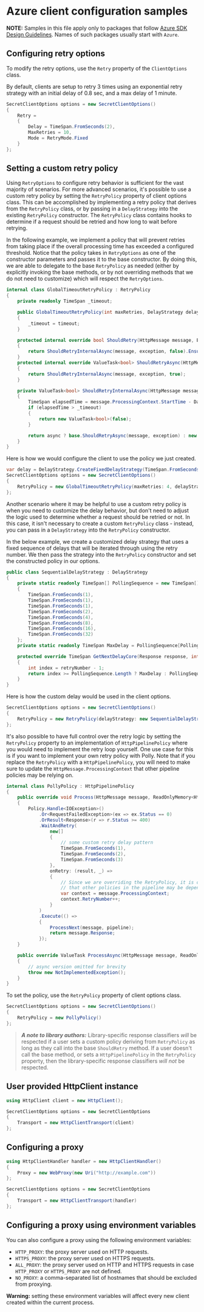 # Azure client configuration samples

**NOTE:** Samples in this file apply only to packages that follow [Azure SDK Design Guidelines](https://azure.github.io/azure-sdk/dotnet_introduction.html). Names of such packages usually start with `Azure`.

## Configuring retry options

To modify the retry options, use the `Retry` property of the `ClientOptions` class.

By default, clients are setup to retry 3 times using an exponential retry strategy with an initial delay of 0.8 sec, and a max delay of 1 minute.

```C# Snippet:RetryOptions
SecretClientOptions options = new SecretClientOptions()
{
    Retry =
    {
        Delay = TimeSpan.FromSeconds(2),
        MaxRetries = 10,
        Mode = RetryMode.Fixed
    }
};
```

## Setting a custom retry policy

Using `RetryOptions` to configure retry behavior is sufficient for the vast majority of scenarios. For more advanced scenarios, it's possible to use a custom retry policy by setting the `RetryPolicy` property of client options class. This can be accomplished by implementing a retry policy that derives from the `RetryPolicy` class, or by passing in a `DelayStrategy` into the existing `RetryPolicy` constructor. The `RetryPolicy` class contains hooks to determine if a request should be retried and how long to wait before retrying. 

In the following example, we implement a policy that will prevent retries from taking place if the overall processing time has exceeded a configured threshold. Notice that the policy takes in `RetryOptions` as one of the constructor parameters and passes it to the base constructor. By doing this, we are able to delegate to the base `RetryPolicy` as needed (either by explicitly invoking the base methods, or by not overriding methods that we do not need to customize) which will respect the `RetryOptions`.

```C# Snippet:GlobalTimeoutRetryPolicy
internal class GlobalTimeoutRetryPolicy : RetryPolicy
{
    private readonly TimeSpan _timeout;

    public GlobalTimeoutRetryPolicy(int maxRetries, DelayStrategy delayStrategy, TimeSpan timeout) : base(maxRetries, delayStrategy)
    {
        _timeout = timeout;
    }

    protected internal override bool ShouldRetry(HttpMessage message, Exception exception)
    {
        return ShouldRetryInternalAsync(message, exception, false).EnsureCompleted();
    }
    protected internal override ValueTask<bool> ShouldRetryAsync(HttpMessage message, Exception exception)
    {
        return ShouldRetryInternalAsync(message, exception, true);
    }

    private ValueTask<bool> ShouldRetryInternalAsync(HttpMessage message, Exception exception, bool async)
    {
        TimeSpan elapsedTime = message.ProcessingContext.StartTime - DateTimeOffset.UtcNow;
        if (elapsedTime > _timeout)
        {
            return new ValueTask<bool>(false);
        }

        return async ? base.ShouldRetryAsync(message, exception) : new ValueTask<bool>(base.ShouldRetry(message, exception));
    }
}
```

Here is how we would configure the client to use the policy we just created.

```C# Snippet:SetGlobalTimeoutRetryPolicy
var delay = DelayStrategy.CreateFixedDelayStrategy(TimeSpan.FromSeconds(2));
SecretClientOptions options = new SecretClientOptions()
{
    RetryPolicy = new GlobalTimeoutRetryPolicy(maxRetries: 4, delayStrategy: delay, timeout: TimeSpan.FromSeconds(30))
};
```

Another scenario where it may be helpful to use a custom retry policy is when you need to customize the delay behavior, but don't need to adjust the logic used to determine whether a request should be retried or not. In this case, it isn't necessary to create a custom `RetryPolicy` class - instead, you can pass in a `DelayStrategy` into the `RetryPolicy` constructor.  

In the below example, we create a customized delay strategy that uses a fixed sequence of delays that will be iterated through using the retry number. We then pass the strategy into the `RetryPolicy` constructor and set the constructed policy in our options.
```C# Snippet:SequentialDelayStrategy
public class SequentialDelayStrategy : DelayStrategy
{
    private static readonly TimeSpan[] PollingSequence = new TimeSpan[]
    {
        TimeSpan.FromSeconds(1),
        TimeSpan.FromSeconds(1),
        TimeSpan.FromSeconds(1),
        TimeSpan.FromSeconds(2),
        TimeSpan.FromSeconds(4),
        TimeSpan.FromSeconds(8),
        TimeSpan.FromSeconds(16),
        TimeSpan.FromSeconds(32)
    };
    private static readonly TimeSpan MaxDelay = PollingSequence[PollingSequence.Length - 1];

    protected override TimeSpan GetNextDelayCore(Response response, int retryNumber)
    {
        int index = retryNumber - 1;
        return index >= PollingSequence.Length ? MaxDelay : PollingSequence[index];
    }
}
```

Here is how the custom delay would be used in the client options.
```C# Snippet:CustomizedDelay
SecretClientOptions options = new SecretClientOptions()
{
    RetryPolicy = new RetryPolicy(delayStrategy: new SequentialDelayStrategy())
};
```

It's also possible to have full control over the retry logic by setting the `RetryPolicy` property to an implementation of `HttpPipelinePolicy` where you would need to implement the retry loop yourself. One use case for this is if you want to implement your own retry policy with Polly. Note that if you replace the `RetryPolicy` with a `HttpPipelinePolicy`, you will need to make sure to update the `HttpMessage.ProcessingContext` that other pipeline policies may be relying on.

```C# Snippet:PollyPolicy
internal class PollyPolicy : HttpPipelinePolicy
{
    public override void Process(HttpMessage message, ReadOnlyMemory<HttpPipelinePolicy> pipeline)
    {
        Policy.Handle<IOException>()
            .Or<RequestFailedException>(ex => ex.Status == 0)
            .OrResult<Response>(r => r.Status >= 400)
            .WaitAndRetry(
                new[]
                {
                    // some custom retry delay pattern
                    TimeSpan.FromSeconds(1),
                    TimeSpan.FromSeconds(2),
                    TimeSpan.FromSeconds(3)
                },
                onRetry: (result, _) =>
                {
                    // Since we are overriding the RetryPolicy, it is our responsibility to increment the RetryNumber
                    // that other policies in the pipeline may be depending on.
                    var context = message.ProcessingContext;
                    context.RetryNumber++;
                }
            )
            .Execute(() =>
            {
                ProcessNext(message, pipeline);
                return message.Response;
            });
    }

    public override ValueTask ProcessAsync(HttpMessage message, ReadOnlyMemory<HttpPipelinePolicy> pipeline)
    {
        // async version omitted for brevity
        throw new NotImplementedException();
    }
}
```

To set the policy, use the `RetryPolicy` property of client options class.
```C# Snippet:SetPollyRetryPolicy
SecretClientOptions options = new SecretClientOptions()
{
    RetryPolicy = new PollyPolicy()
};
```

> **_A note to library authors:_**
Library-specific response classifiers _will_ be respected if a user sets a custom policy deriving from `RetryPolicy` as long as they call into the base `ShouldRetry` method. If a user doesn't call the base method, or sets a `HttpPipelinePolicy` in the `RetryPolicy` property, then the library-specific response classifiers _will not_ be respected. 

## User provided HttpClient instance

```C# Snippet:SettingHttpClient
using HttpClient client = new HttpClient();

SecretClientOptions options = new SecretClientOptions
{
    Transport = new HttpClientTransport(client)
};
```

## Configuring a proxy

```C# Snippet:HttpClientProxyConfiguration
using HttpClientHandler handler = new HttpClientHandler()
{
    Proxy = new WebProxy(new Uri("http://example.com"))
};

SecretClientOptions options = new SecretClientOptions
{
    Transport = new HttpClientTransport(handler)
};
```

## Configuring a proxy using environment variables

You can also configure a proxy using the following environment variables:

* `HTTP_PROXY`: the proxy server used on HTTP requests.
* `HTTPS_PROXY`: the proxy server used on HTTPS requests.
* `ALL_PROXY`: the proxy server used on HTTP and HTTPS requests in case `HTTP_PROXY` or `HTTPS_PROXY` are not defined.
* `NO_PROXY`: a comma-separated list of hostnames that should be excluded from proxying.

**Warning:** setting these environment variables will affect every new client created within the current process.

